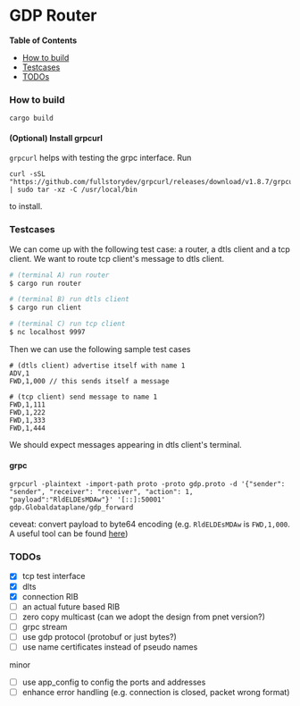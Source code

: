 # GDP Router 

<!-- START doctoc generated TOC please keep comment here to allow auto update -->
<!-- DON'T EDIT THIS SECTION, INSTEAD RE-RUN doctoc TO UPDATE -->
**Table of Contents**

- [How to build](#how-to-build)
- [Testcases](#testcases)
- [TODOs](#todos)

<!-- END doctoc generated TOC please keep comment here to allow auto update -->


### How to build 

```
cargo build
```


#### (Optional) Install grpcurl
`grpcurl` helps with testing the grpc interface. Run 
```
curl -sSL "https://github.com/fullstorydev/grpcurl/releases/download/v1.8.7/grpcurl_1.8.7_linux_x86_64.tar.gz" | sudo tar -xz -C /usr/local/bin
```
to install. 

### Testcases 

We can come up with the following test case: 
a router, a dtls client and a tcp client. We want to route tcp client's message
to dtls client. 
```bash
# (terminal A) run router
$ cargo run router

# (terminal B) run dtls client 
$ cargo run client

# (terminal C) run tcp client
$ nc localhost 9997
```

Then we can use the following sample test cases
```
# (dtls client) advertise itself with name 1
ADV,1
FWD,1,000 // this sends itself a message

# (tcp client) send message to name 1
FWD,1,111
FWD,1,222
FWD,1,333
FWD,1,444
```
We should expect messages appearing in dtls client's terminal.


#### grpc 
```
grpcurl -plaintext -import-path proto -proto gdp.proto -d '{"sender": "sender", "receiver": "receiver", "action": 1, "payload":"RldELDEsMDAw"}' '[::]:50001' gdp.Globaldataplane/gdp_forward
```
ceveat: convert payload to byte64 encoding (e.g. `RldELDEsMDAw` is `FWD,1,000`. A useful tool can be found [here](https://www.base64encode.org/))

### TODOs
- [x] tcp test interface
- [x] dlts 
- [x] connection RIB 
- [ ] an actual future based RIB 
- [ ] zero copy multicast (can we adopt the design from pnet version?)
- [ ] grpc stream
- [ ] use gdp protocol (protobuf or just bytes?) 
- [ ] use name certificates instead of pseudo names  

minor 
- [ ] use app_config to config the ports and addresses 
- [ ] enhance error handling (e.g. connection is closed, packet wrong format)